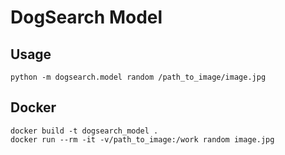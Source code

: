 # DogSearch Model

## Usage

```
python -m dogsearch.model random /path_to_image/image.jpg
```

## Docker

```
docker build -t dogsearch_model .
docker run --rm -it -v/path_to_image:/work random image.jpg
```

